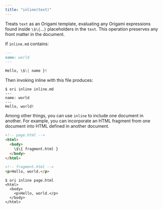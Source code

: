 ```yaml
---
title: "inline(text)"
---
```


Treats `text` as an Origami template, evaluating any Origami expressions found inside `\$\{`…`}` placeholders in the `text`. This operation preserves any front matter in the document.

If `inline.md` contains:

```md
---
name: world
---

Hello, \$\{ name }!
```

Then invoking inline with this file produces:

```console
$ ori inline inline.md
---
name: world
---
Hello, world!
```

Among other things, you can use `inline` to include one document in another. For example, you can incorporate an HTML fragment from one document into HTML defined in another document.

```html
<!-- page.html -->
<html>
  <body>
    \$\{ fragment.html }
  </body>
</html>
```

```html
<!-- fragment.html -->
<p>Hello, world.</p>
```

```console
$ ori inline page.html
<html>
  <body>
    <p>Hello, world.</p>
  </body>
</html>
```
